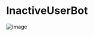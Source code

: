 # InactiveUserBot

![image](https://user-images.githubusercontent.com/32029981/153955846-c9083100-1860-4178-9c38-10ee95658404.png)
